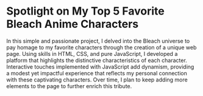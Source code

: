 # Spotlight on My Top 5 Favorite Bleach Anime Characters

In this simple and passionate project, I delved into the Bleach universe to pay homage to my favorite characters through the creation of a unique web page. Using skills in HTML, CSS, and pure JavaScript, I developed a platform that highlights the distinctive characteristics of each character. Interactive touches implemented with JavaScript add dynamism, providing a modest yet impactful experience that reflects my personal connection with these captivating characters. Over time, I plan to keep adding more elements to the page to further enrich this tribute.
